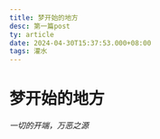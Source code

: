 ```yaml
---
title: 梦开始的地方
desc: 第一篇post
ty: article
date: 2024-04-30T15:37:53.000+08:00
tags: 灌水
---
```


# 梦开始的地方

*一切的开端，万恶之源*

